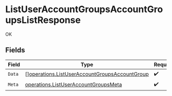 # ListUserAccountGroupsAccountGroupsListResponse

OK


## Fields

| Field                                                                                                          | Type                                                                                                           | Required                                                                                                       | Description                                                                                                    |
| -------------------------------------------------------------------------------------------------------------- | -------------------------------------------------------------------------------------------------------------- | -------------------------------------------------------------------------------------------------------------- | -------------------------------------------------------------------------------------------------------------- |
| `Data`                                                                                                         | [][operations.ListUserAccountGroupsAccountGroup](../../models/operations/listuseraccountgroupsaccountgroup.md) | :heavy_check_mark:                                                                                             | N/A                                                                                                            |
| `Meta`                                                                                                         | [operations.ListUserAccountGroupsMeta](../../models/operations/listuseraccountgroupsmeta.md)                   | :heavy_check_mark:                                                                                             | N/A                                                                                                            |